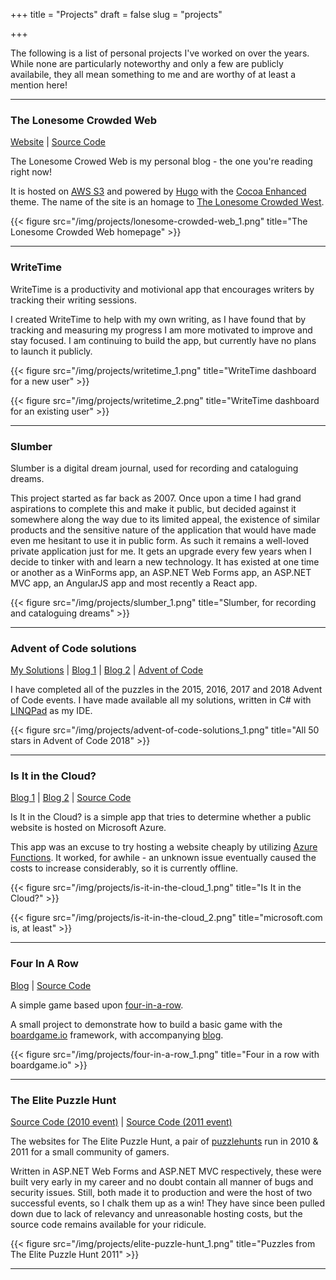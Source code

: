 +++
title = "Projects"
draft = false
slug = "projects"

+++

The following is a list of personal projects I've worked on over the years. While none are particularly noteworthy and only a few are publicly availabile, they all mean something to me and are worthy of at least a mention here!

---

### The Lonesome Crowded Web

<span class="project-links"><a href="https://www.lonesomecrowdedweb.com" target="_blank" rel="noopener">Website</a> | <a href="https://github.com/PJohannessen/lonesomecrowdedweb.com" target="_blank" rel="noopener">Source Code</a></span>

The Lonesome Crowed Web is my personal blog - the one you're reading right now!

It is hosted on [AWS S3](https://aws.amazon.com/s3/) and powered by [Hugo](https://gohugo.io/) with the [Cocoa Enhanced](https://github.com/mtn/cocoa-eh-hugo-theme) theme. The name of the site is an homage to [The Lonesome Crowded West](https://en.wikipedia.org/wiki/The_Lonesome_Crowded_West).

{{< figure src="/img/projects/lonesome-crowded-web_1.png" title="The Lonesome Crowded Web homepage" >}}

---

### WriteTime

WriteTime is a productivity and motivional app that encourages writers by tracking their writing sessions.

I created WriteTime to help with my own writing, as I have found that by tracking and measuring my progress I am more motivated to improve and stay focused. I am continuing to build the app, but currently have no plans to launch it publicly.

{{< figure src="/img/projects/writetime_1.png" title="WriteTime dashboard for a new user" >}}

{{< figure src="/img/projects/writetime_2.png" title="WriteTime dashboard for an existing user" >}}

---

### Slumber

Slumber is a digital dream journal, used for recording and cataloguing dreams.

This project started as far back as 2007. Once upon a time I had grand aspirations to complete this and make it public, but decided against it somewhere along the way due to its limited appeal, the existence of similar products and the sensitive nature of the application that would have made even me hesitant to use it in public form. As such it remains a well-loved private application just for me. It gets an upgrade every few years when I decide to tinker with and learn a new technology. It has existed at one time or another as a WinForms app, an ASP.NET Web Forms app, an ASP.NET MVC app, an AngularJS app and most recently a React app.

{{< figure src="/img/projects/slumber_1.png" title="Slumber, for recording and cataloguing dreams" >}}

---

### Advent of Code solutions

<span class="project-links">
<a href="https://github.com/PJohannessen/AdventOfCode/" target="_blank" rel="noopener">My Solutions</a> | <a href="https://www.lonesomecrowdedweb.com/blog/advent-of-code-2018/" target="_blank" rel="noopener">Blog 1</a> | <a href="https://www.lonesomecrowdedweb.com/blog/catching-up-on-advent-of-code/" target="_blank" rel="noopener">Blog 2</a> | <a href="https://adventofcode.com" target="_blank" rel="noopener">Advent of Code</a></span>

I have completed all of the puzzles in the 2015, 2016, 2017 and 2018 Advent of Code events. I have made available all my solutions, written in C# with [LINQPad](https://www.linqpad.net/) as my IDE.

{{< figure src="/img/projects/advent-of-code-solutions_1.png" title="All 50 stars in Advent of Code 2018" >}}

---

### Is It in the Cloud?

<span class="project-links"><a href="https://www.lonesomecrowdedweb.com/blog/site-on-azure-functions/" target="_blank" rel="noopener">Blog 1</a> | <a href="https://www.lonesomecrowdedweb.com/blog/revisiting-a-site-on-azure-functions/" target="_blank" rel="noopener">Blog 2</a> | <a href="https://github.com/PJohannessen/isitinthe.cloud" target="_blank" rel="noopener">Source Code</a></span>

Is It in the Cloud? is a simple app that tries to determine whether a public website is hosted on Microsoft Azure.

This app was an excuse to try hosting a website cheaply by utilizing [Azure Functions](https://azure.microsoft.com/en-au/services/functions/). It worked, for awhile - an unknown issue eventually caused the costs to increase considerably, so it is currently offline.

{{< figure src="/img/projects/is-it-in-the-cloud_1.png" title="Is It in the Cloud?" >}}

{{< figure src="/img/projects/is-it-in-the-cloud_2.png" title="microsoft.com is, at least" >}}

---

### Four In A Row

<span class="project-links"><a href="https://www.lonesomecrowdedweb.com/blog/four-in-a-row-boardgameio/" target="_blank" rel="noopener">Blog</a> | 
<a href="https://github.com/PJohannessen/four-in-a-row" target="_blank" rel="noopener">Source Code</a></span>

A simple game based upon [four-in-a-row](https://en.wikipedia.org/wiki/Four-in-a-row).

A small project to demonstrate how to build a basic game with the [boardgame.io](https://boardgame.io/) framework, with accompanying <a href="https://www.lonesomecrowdedweb.com/blog/four-in-a-row-boardgameio/" target="_blank" rel="noopener">blog</a>.

{{< figure src="/img/projects/four-in-a-row_1.png" title="Four in a row with boardgame.io" >}}

---

### The Elite Puzzle Hunt

<span class="project-links"><a href="https://github.com/PJohannessen/2010.elite.puzzlehunt.net" target="_blank" rel="noopener">Source Code (2010 event)</a> | <a href="https://github.com/PJohannessen/elite.puzzlehunt.net" target="_blank" rel="noopener">Source Code (2011 event)</a></span>

The websites for The Elite Puzzle Hunt, a pair of [puzzlehunts](https://en.wikipedia.org/wiki/Puzzlehunt) run in 2010 & 2011 for a small community of gamers.

Written in ASP.NET Web Forms and ASP.NET MVC respectively, these were built very early in my career and no doubt contain all manner of bugs and security issues. Still, both made it to production and were the host of two successful events, so I chalk them up as a win! They have since been pulled down due to lack of relevancy and unreasonable hosting costs, but the source code remains available for your ridicule.

{{< figure src="/img/projects/elite-puzzle-hunt_1.png" title="Puzzles from The Elite Puzzle Hunt 2011" >}}

---